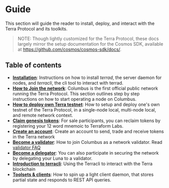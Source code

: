 # Guide

This section will guide the reader to install, deploy, and interact with the Terra Protocol and its toolkits. 

> NOTE: Though lightly customized for the Terra Protocol, these docs largely mirror the setup documentation for the Cosmos SDK, available at https://github.com/cosmos/cosmos-sdk/docs/. 

## Table of contents

-  **[Installation](./installation.md)**: Instructions on how to install _terrad_, the server daemon for nodes, and _terracli_, the cli tool to interact with terrad. 
-  **[How to Join the network](./join-network.md)**: Columbus is the first official public network running the Terra Protocol. This section outlines step by step instructions on how to start operating a node on Columbus. 
-  **[How to deploy own Terra testnet](./deploy-testnet.md)**: How to setup and deploy one's own testnet of the Terra Protocol, in a single-node local, multi-node local, and remote network context. 
-  **[Claim genesis tokens](./users.md#Redeem-Luna-from-the-sale)**: For sale participants, you can reclaim tokens by registering your 12 word mnemoic to Terraform Labs. 
-  **[Create an account](./users.md#Creating-an-account)**: Create an account to send, trade and receive tokens in the Terra network 
-  **[Become a validator](./validators.md)**: How to join Columbus as a network validator. Read [validator FAQ](../concepts/validator/overview.md)
-  **[Become a delegator](./terracli.md#Bond-tokens)**: You can also participate in securing the network by delegating your Luna to a validator. 
-  **[Introduction to terracli](./terracli.md)**: Using the Terracli to interact with the Terra blockchain
-  **[Toolsets & clients](./light-clients.md)**: How to spin up a light client daemon, that stores partial state and responds to REST API queries.


